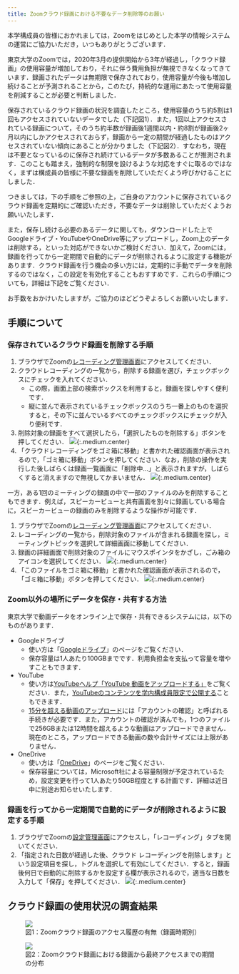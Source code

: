 ```yaml
---
title: Zoomクラウド録画における不要なデータ削除等のお願い
---
```


本学構成員の皆様におかれましては，Zoomをはじめとした本学の情報システムの運営にご協力いただき，いつもありがとうございます．

東京大学のZoomでは，2020年3月の提供開始から3年が経過し，「クラウド録画」の使用容量が増加しており，それに伴う費用負担が無視できなくなってきています．録画されたデータは無期限で保存されており，使用容量が今後も増加し続けることが予測されることから，このたび，持続的な運用にあたって使用容量を削減することが必要と判断しました．

保存されているクラウド録画の状況を調査したところ，使用容量のうち約5割は1回もアクセスされていないデータでした（下記図1）．また，1回以上アクセスされている録画について，そのうち約半数が録画後1週間以内・約8割が録画後2ヶ月以内にしかアクセスされておらず，録画から一定の期間が経過したものはアクセスされていない傾向にあることが分かりました（下記図2）．すなわち，現在は不要となっているのに保存され続けているデータが多数あることが推測されます．このことも踏まえ，強制的な制限を設けるような対応をすぐに取るのではなく，まずは構成員の皆様に不要な録画を削除していただくよう呼びかけることにしました．

つきましては，下の手順をご参照の上，ご自身のアカウントに保存されているクラウド録画を定期的にご確認いただき，不要なデータは削除していただくようお願いいたします．

また，保存し続ける必要のあるデータに関しても，ダウンロードした上でGoogleドライブ・YouTubeやOneDrive等にアップロードし，Zoom上のデータは削除する，といった対応ができないかご検討ください．加えて，Zoomには，録画を行ってから一定期間で自動的にデータが削除されるように設定する機能があります．クラウド録画を行う機会の多い方には，定期的に手動でデータを削除するのではなく，この設定を有効化することもおすすめです．これらの手順についても，詳細は下記をご覧ください．

お手数をおかけいたしますが，ご協力のほどどうぞよろしくお願いいたします．

## 手順について

### 保存されているクラウド録画を削除する手順

1. ブラウザでZoomの[レコーディング管理画面](https://u-tokyo-ac-jp.zoom.us/recording)にアクセスしてください．
1. クラウドレコーディングの一覧から，削除する録画を選び，チェックボックスにチェックを入れてください．
    - この際，画面上部の検索ボックスを利用すると，録画を探しやすく便利です．
    - 縦に並んで表示されているチェックボックスのうち一番上のものを選択すると，その下に並んでいるすべてのチェックボックスにチェックが入り便利です．
1. 削除対象の録画をすべて選択したら，「選択したものを削除する」ボタンを押してください．
    ![](after_select.png){:.medium.center}
1. 「クラウドレコーディングをゴミ箱に移動」と書かれた確認画面が表示されるので，「ゴミ箱に移動」ボタンを押してください．なお，削除の操作を実行した後しばらくは録画一覧画面に「削除中…」と表示されますが，しばらくすると消えますので無視してかまいません．
    ![](confirm.png){:.medium.center}

一方，ある1回のミーティングの録画の中で一部のファイルのみを削除することもできます．例えば，スピーカービューと共有画面を別々に録画している場合に，スピーカービューの録画のみを削除するような操作が可能です．

1. ブラウザでZoomの[レコーディング管理画面](https://u-tokyo-ac-jp.zoom.us/recording)にアクセスしてください．
1. レコーディングの一覧から，削除対象のファイルが含まれる録画を探し，ミーティングトピックを選択して詳細画面に移動してください．
1. 録画の詳細画面で削除対象のファイルにマウスポインタをかざし，ごみ箱のアイコンを選択してください．
    ![](each_view-select.png){:.medium.center}
1. 「このファイルをゴミ箱に移動」と書かれた確認画面が表示されるので，「ゴミ箱に移動」ボタンを押してください．
    ![](select_each_view-confirm.png){:.medium.center}

### Zoom以外の場所にデータを保存・共有する方法

東京大学で動画データをオンライン上で保存・共有できるシステムには，以下のものがあります．

- Googleドライブ
    - 使い方は「[Googleドライブ](/google/drive/)」のページをご覧ください．
    - 保存容量は1人あたり100GBまでです．利用負担金を支払って容量を増やすこともできます．
- YouTube
    - 使い方は[YouTubeヘルプ「YouTube 動画をアップロードする」](https://support.google.com/youtube/answer/57407?hl=ja)をご覧ください．また，[YouTubeのコンテンツを学内構成員限定で公開する](https://www.sodan.ecc.u-tokyo.ac.jp/hack/youtube-utokyo-only/)こともできます．
    - [15分を超える動画のアップロード](https://support.google.com/youtube/answer/71673?hl=ja)には「アカウントの確認」と呼ばれる手続きが必要です．また，アカウントの確認が済んでも，1つのファイルで256GBまたは12時間を超えるような動画はアップロードできません．現在のところ，アップロードできる動画の数や合計サイズには上限がありません．
- OneDrive
    - 使い方は「[OneDrive](/microsoft/onedrive/)」のページをご覧ください．
    - 保存容量については，Microsoft社による容量制限が予定されているため，設定変更を行って1人あたり50GB程度とする計画です．詳細は近日中に別途お知らせいたします．

### 録画を行ってから一定期間で自動的にデータが削除されるように設定する手順

1. ブラウザでZoomの[設定管理画面](https://u-tokyo-ac-jp.zoom.us/profile/setting)にアクセスし，「レコーディング」タブを開いてください．
1. 「指定された日数が経過した後、クラウド レコーディングを削除します」という設定項目を探し，トグルを選択して有効にしてください．すると，録画後何日で自動的に削除するかを設定する欄が表示されるので，適当な日数を入力して「保存」を押してください．
    ![](automatic.png){:.medium.center}

## クラウド録画の使用状況の調査結果

<figure>
    <img src="access_history.png" class="border medium center">
    <figcaption class="center">図1：Zoomクラウド録画のアクセス履歴の有無（録画時期別）</figcaption>
</figure>

<figure>
    <img src="access_period.png" class="border medium center">
    <figcaption class="center">図2：Zoomクラウド録画における録画から最終アクセスまでの期間の分布</figcaption>
</figure>
